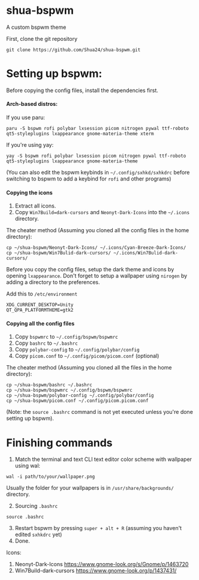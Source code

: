 # shua-bspwm
A custom bspwm theme

First, clone the git repository
```
git clone https://github.com/Shua24/shua-bspwm.git
```
# Setting up bspwm:

Before copying the config files, install the dependencies first.
#### Arch-based distros:
If you use paru:
```
paru -S bspwm rofi polybar lxsession picom nitrogen pywal ttf-roboto qt5-styleplugins lxappearance gnome-materia-theme xterm
```
If you're using yay:
```
yay -S bspwm rofi polybar lxsession picom nitrogen pywal ttf-roboto qt5-styleplugins lxappearance gnome-materia-theme
```
(You can also edit the bspwm keybinds in `~/.config/sxhkd/sxhkdrc` before switching to bspwm to add a keybind for `rofi` and other programs)

#### Copying the icons
1) Extract all icons.
2) Copy `Win7Build=dark-cursors` and `Neonyt-Dark-Icons` into the `~/.icons` directory.

The cheater method (Assuming you cloned all the config files in the home directory):
```
cp ~/shua-bspwm/Neonyt-Dark-Icons/ ~/.icons/Cyan-Breeze-Dark-Icons/
cp ~/shua-bspwm/Win7Bulid-dark-cursors/ ~/.icons/Win7Bulid-dark-cursors/
```
Before you copy the config files, setup the dark theme and icons by opening `lxappearance`. Don't forget to setup a wallpaper using `nirogen` by adding a directory to the preferences.

Add this to `/etc/environment`
```
XDG_CURRENT_DESKTOP=Unity
QT_QPA_PLATFORMTHEME=gtk2
```

#### Copying all the config files

1) Copy `bspwmrc` to `~/.config/bspwm/bspwmrc`
2) Copy `bashrc` to `~/.bashrc`
3) Copy `polybar-config` to `~/.config/polybar/config`
4) Copy `picom.conf` to `~/.config/picom/picom.conf` (optional)

The cheater method (Assuming you cloned all the files in the home directory):
```
cp ~/shua-bspwm/bashrc ~/.bashrc
cp ~/shua-bspwm/bspwmrc ~/.config/bspwm/bspwmrc
cp ~/shua-bspwm/polybar-config ~/.config/polybar/config
cp ~/shua-bspwm/picom.conf ~/.config/picom.picom.conf
```

(Note: the `source .bashrc` command is not yet executed unless you're done setting up bspwm).

# Finishing commands

1) Match the terminal and text CLI text editor color scheme with wallpaper using wal:
```
wal -i path/to/your/wallpaper.png
```
Usually the folder for your wallpapers is in `/usr/share/backgrounds/` directory.

2) Sourcing `.bashrc`
```
source .bashrc
```
3) Restart bspwm by pressing `super + alt + R` (assuming you haven't edited `sxhkdrc` yet) 
4) Done.

Icons:
1) Neonyt-Dark-Icons https://www.gnome-look.org/s/Gnome/p/1463720
2) Win7Build-dark-cursors https://www.gnome-look.org/p/1437431/
